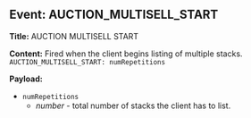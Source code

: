## Event: AUCTION_MULTISELL_START

**Title:** AUCTION MULTISELL START

**Content:**
Fired when the client begins listing of multiple stacks.
`AUCTION_MULTISELL_START: numRepetitions`

**Payload:**
- `numRepetitions`
  - *number* - total number of stacks the client has to list.
